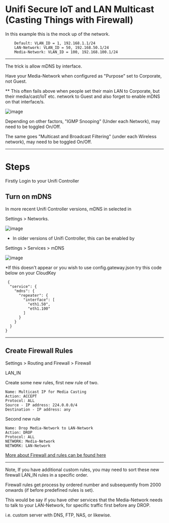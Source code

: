 # Unifi Secure IoT and LAN Multicast (Casting Things with Firewall)


In this example this is the mock up of the network.


		Default: VLAN_ID = 1, 192.168.1.1/24
		LAN-Network: VLAN_ID = 50, 192.168.50.1/24
		Media-Network: VLAN_ID = 100, 192.168.100.1/24


----

The trick is allow mDNS by interface.

Have your Media-Network when configured as "Purpose" set to Corporate, not Guest.

** This often fails above when people set their main LAN to Corporate, but their media/cast/IoT etc. network to Guest and also forget to enable mDNS on that interface/s.

![image](https://user-images.githubusercontent.com/24641464/163526824-d5259fb7-ea9d-4e6f-b878-4f1a9bce3e3b.png)





Depending on other factors, "IGMP Snooping" (Under each Network), may need to be toggled On/Off.

The same goes "Multicast and Broadcast Filtering" (under each Wireless network), may need to be toggled On/Off.

----

# Steps

Firstly Login to your Unifi Controller

## Turn on mDNS


In more recent Unifi Controller versions, mDNS in selected in 
 
Settings > Networks.

![image](https://user-images.githubusercontent.com/24641464/164644501-c5ca83a0-915a-45b1-9960-1070e756cde7.png)


* In older versions of Unifi Controller, this can be enabled by

Settings > Services > mDNS

![image](https://user-images.githubusercontent.com/24641464/164644527-09adee0a-67fc-409d-a397-d7adb4c8fb33.png)


*If this doesn't appear or you wish to use config.gateway.json try this code below on your CloudKey

```
 {
  "service": {
    "mdns": {
      "repeater": {
        "interface": [
          "eth1.50",
          "eth1.100"
        ]
      }
    }
  }
}
```

----

## Create Firewall Rules

Settings > Routing and Firewall > Firewall

LAN_IN

Create some new rules, first new rule of two.

```
Name: Multicast IP for Media Casting
Action: ACCEPT
Protocol: ALL
Source - IP address: 224.0.0.0/4
Destination - IP address: any
```

Second new rule

```
Name: Drop Media-Network to LAN-Network
Action: DROP
Protocol: ALL
NETWORK: Media-Network
NETWORK: LAN-Network
```

[More about Firewall and rules can be found here](https://github.com/lwsnz/unifi/tree/main/firewall)

----

Note, If you have additional custom rules, you may need to sort these new firewall LAN_IN rules in a specific order.

Firewall rules get process by ordered number and subsequently from 2000 onwards (if before predefined rules is set).

This would be say if you have other services that the Media-Network needs to talk to your LAN-Network, for specific traffic first before any DROP.

i.e. custom server with DNS, FTP, NAS, <insert-media-server-name-here> or likewise.

